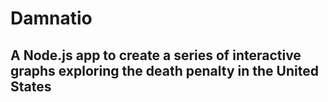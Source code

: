 # Damnatio
## A Node.js app to create a series of interactive graphs exploring the death penalty in the United States

